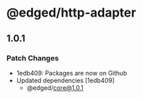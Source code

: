 # @edged/http-adapter

## 1.0.1

### Patch Changes

- 1edb409: Packages are now on Github
- Updated dependencies [1edb409]
  - @edged/core@1.0.1
